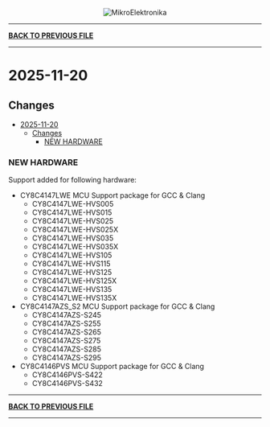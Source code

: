 <p align="center">
  <img src="http://www.mikroe.com/img/designs/beta/logo_small.png?raw=true" alt="MikroElektronika"/>
</p>

---

**[BACK TO PREVIOUS FILE](../changelog.md)**

---

# 2025-11-20

## Changes

- [2025-11-20](#2025-11-20)
  - [Changes](#changes)
    - [NEW HARDWARE](#new-hardware)

### NEW HARDWARE

Support added for following hardware:

+ CY8C4147LWE MCU Support package for GCC & Clang
  + CY8C4147LWE-HVS005
  + CY8C4147LWE-HVS015
  + CY8C4147LWE-HVS025
  + CY8C4147LWE-HVS025X
  + CY8C4147LWE-HVS035
  + CY8C4147LWE-HVS035X
  + CY8C4147LWE-HVS105
  + CY8C4147LWE-HVS115
  + CY8C4147LWE-HVS125
  + CY8C4147LWE-HVS125X
  + CY8C4147LWE-HVS135
  + CY8C4147LWE-HVS135X
+ CY8C4147AZS_S2 MCU Support package for GCC & Clang
  + CY8C4147AZS-S245
  + CY8C4147AZS-S255
  + CY8C4147AZS-S265
  + CY8C4147AZS-S275
  + CY8C4147AZS-S285
  + CY8C4147AZS-S295
+ CY8C4146PVS MCU Support package for GCC & Clang
  + CY8C4146PVS-S422
  + CY8C4146PVS-S432

---

**[BACK TO PREVIOUS FILE](../changelog.md)**

---
